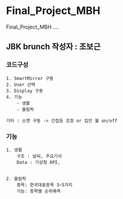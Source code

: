 # Final_Project_MBH
Final_Project_MBH ....

## JBK brunch 작성자 : 조보근
### 코드구성
    1. SmartMirror 구동
    2. User 선택
    3. Display 구동
    4. 기능
        - 생활
        - 올림픽

    기타 : 소켓 구동 -> 간접등 조정 or 집안 불 on/off

### 기능
    1. 생활
        구조 : 날씨, 주요기사
        Data : 기상청 API, 


    2. 올림픽
        종목: 한국대표종목 3~5가지
        기능: 종목별 순위예측
